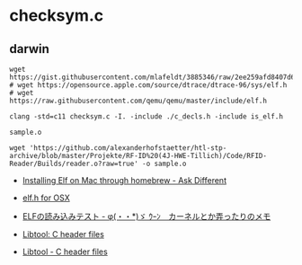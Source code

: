 # checksym.c

## darwin
```
wget https://gist.githubusercontent.com/mlafeldt/3885346/raw/2ee259afd8407d635a9149fcc371fccf08b0c05b/elf.h
# wget https://opensource.apple.com/source/dtrace/dtrace-96/sys/elf.h
# wget https://raw.githubusercontent.com/qemu/qemu/master/include/elf.h
```

```
clang -std=c11 checksym.c -I. -include ./c_decls.h -include is_elf.h
```

`sample.o`
```
wget 'https://github.com/alexanderhofstaetter/htl-stp-archive/blob/master/Projekte/RF-ID%20(4J-HWE-Tillich)/Code/RFID-Reader/Builds/reader.o?raw=true' -o sample.o
```

* [Installing Elf on Mac through homebrew \- Ask Different]( https://apple.stackexchange.com/questions/276307/installing-elf-on-mac-through-homebrew )
* [elf\.h for OSX]( https://gist.github.com/mlafeldt/3885346 )

* [ELFの読み込みテスト \- φ\(・・\*\)ゞ ｳｰﾝ　カーネルとか弄ったりのメモ]( https://kernhack.hatenablog.com/entry/20100515/1273932423 )

* [Libtool: C header files]( https://www.gnu.org/software/libtool/manual/html_node/C-header-files.html )
* [Libtool \- C header files]( http://cmd.inp.nsk.su/old/cmd2/manuals/gnudocs/gnudocs/libtool/libtool_36.html )
